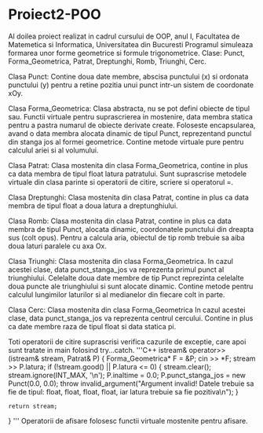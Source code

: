 # Proiect2-POO
Al doilea proiect realizat in cadrul cursului de OOP, anul I, Facultatea de Matemetica si Informatica, Universitatea din Bucuresti
Programul simuleaza formarea unor forme geometrice si formule trigonometrice.
Clase: Punct, Forma_Geometrica, Patrat, Dreptunghi, Romb, Triunghi, Cerc.

Clasa Punct:
Contine doua date membre, abscisa punctului (x) si ordonata punctului (y) pentru a retine pozitia unui punct intr-un sistem de coordonate xOy.

Clasa Forma_Geometrica:
Clasa abstracta, nu se pot defini obiecte de tipul sau. Functii virtuale pentru suprascrierea in mostenire, data membra statica pentru a pastra numarul de obiecte derivate create. Foloseste encapsularea, avand o data membra alocata dinamic de tipul Punct, reprezentand punctul din stanga jos al formei geometrice. Contine metode virtuale pure pentru calculul ariei si al volumului.

Clasa Patrat:
Clasa mostenita din clasa Forma_Geometrica, contine in plus ca data membra de tipul float latura patratului. Sunt suprascrise metodele virtuale din clasa parinte si operatorii de citire, scriere si operatorul =.


Clasa Dreptunghi:
Clasa mostenita din clasa Patrat, contine in plus ca data membra de tipul float a doua latura a dreptunghiului. 

Clasa Romb:
Clasa mostenita din clasa Patrat, contine in plus ca data membra de tipul Punct, alocata dinamic, coordonatele punctului din dreapta sus (colt opus).
Pentru a calcula aria, obiectul de tip romb trebuie sa aiba doua laturi paralele cu axa Ox.

Clasa Triunghi:
Clasa mostenita din clasa Forma_Geometrica.
In cazul acestei clase, data punct_stanga_jos va reprezenta primul punct al triunghiului. Celelalte doua date membre de tip Punct reprezinta celelalte doua puncte ale triunghiului si sunt alocate dinamic. Contine metode pentru calculul lungimilor laturilor si al medianelor din fiecare colt in parte.

Clasa Cerc:
Clasa mostenita din clasa Forma_Geometrica
In cazul acestei clase, data punct_stanga_jos va reprezenta centrul cercului. Contine in plus ca date membre raza de tipul float si data statica pi.

Toti operatorii de citire suprascrisi verifica cazurile de exceptie, care apoi sunt tratate in main folosind try...catch.
'''C++
istream& operator>>(istream& stream, Patrat& P)
{
	Forma_Geometrica* F = &P;
	cin >> *F;
	stream >> P.latura;
	if (!stream.good() || P.latura <= 0)
	{
		stream.clear();
		stream.ignore(INT_MAX, '\n');
		P.inaltime = 0.0;
		P.punct_stanga_jos = new Punct(0.0, 0.0);
		throw invalid_argument("Argument invalid! Datele trebuie sa fie de tipul: float, float, float, float, iar latura trebuie sa fie pozitiva\n");
	}

	return stream;
}
'''
Operatorii de afisare folosesc functii virtuale mostenite pentru afisare.
